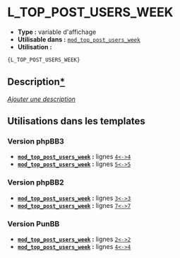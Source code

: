 # L_TOP_POST_USERS_WEEK
* __Type :__ variable d'affichage
* __Utilisable dans :__ [`mod_top_post_users_week`](../tpl/mod_top_post_users_week.md#readme)
* __Utilisation :__

```html
{L_TOP_POST_USERS_WEEK}
```

## Description[*](https://fa-tvars.appspot.com/var/L_TOP_POST_USERS_WEEK)
[*Ajouter une description*](https://fa-tvars.appspot.com/var/L_TOP_POST_USERS_WEEK)

## Utilisations dans les templates

### Version phpBB3
* __[`mod_top_post_users_week`](../tpl/mod_top_post_users_week.md#readme) :__ lignes [`4`](../src/prosilver/mod_top_post_users_week.tpl#L4)[`<->`](../src/prosilver/mod_top_post_users_week.tpl#L4-L4)[`4`](../src/prosilver/mod_top_post_users_week.tpl#L4)
* __[`mod_top_post_users_week`](../tpl/mod_top_post_users_week.md#readme) :__ lignes [`5`](../src/prosilver/mod_top_post_users_week.tpl#L5)[`<->`](../src/prosilver/mod_top_post_users_week.tpl#L5-L5)[`5`](../src/prosilver/mod_top_post_users_week.tpl#L5)

### Version phpBB2
* __[`mod_top_post_users_week`](../tpl/mod_top_post_users_week.md#readme) :__ lignes [`3`](../src/subsilver/mod_top_post_users_week.tpl#L3)[`<->`](../src/subsilver/mod_top_post_users_week.tpl#L3-L3)[`3`](../src/subsilver/mod_top_post_users_week.tpl#L3)
* __[`mod_top_post_users_week`](../tpl/mod_top_post_users_week.md#readme) :__ lignes [`7`](../src/subsilver/mod_top_post_users_week.tpl#L7)[`<->`](../src/subsilver/mod_top_post_users_week.tpl#L7-L7)[`7`](../src/subsilver/mod_top_post_users_week.tpl#L7)

### Version PunBB
* __[`mod_top_post_users_week`](../tpl/mod_top_post_users_week.md#readme) :__ lignes [`2`](../src/punbb/mod_top_post_users_week.tpl#L2)[`<->`](../src/punbb/mod_top_post_users_week.tpl#L2-L2)[`2`](../src/punbb/mod_top_post_users_week.tpl#L2)
* __[`mod_top_post_users_week`](../tpl/mod_top_post_users_week.md#readme) :__ lignes [`4`](../src/punbb/mod_top_post_users_week.tpl#L4)[`<->`](../src/punbb/mod_top_post_users_week.tpl#L4-L4)[`4`](../src/punbb/mod_top_post_users_week.tpl#L4)

